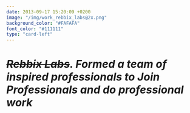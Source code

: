 ```yaml
---
date: 2013-09-17 15:20:09 +0200
image: "/img/work_rebbix_labs@2x.png"
background_color: "#FAFAFA"
font_color: "#111111"
type: "card-left"
---
```

# *~~Rebbix Labs~~. Formed a team of inspired professionals to Join Professionals and do professional work*

